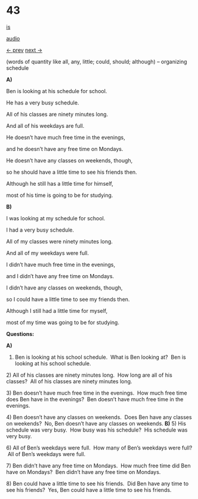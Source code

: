 # 43

[is](../is/story_43.md)

[audio](../audio/story_43.mp3)

[← prev](../en/story_42.md)
[next →](../en/story_44.md)

(words of quantity like all, any, little; could, should;
although) – organizing schedule

**A)**

Ben is looking at his schedule for school.

He has a very busy schedule.

All of his classes are ninety minutes long.

And all of his weekdays are full.

He doesn’t have much free time in the evenings,

and he doesn’t have any free time on Mondays.

He doesn’t have any classes on weekends, though,

so he should have a little time to see his friends then.

Although he still has a little time for himself,

most of his time is going to be for studying.

**B)**

I was looking at my schedule for school.

I had a very busy schedule.

All of my classes were ninety minutes long.

And all of my weekdays were full.

I didn’t have much free time in the evenings,

and I didn’t have any free time on Mondays.

I didn’t have any classes on weekends, though,

so I could have a little time to see my friends then.

Although I still had a little time for myself,

most of my time was going to be for studying.

**Questions:**

**A)**
1) Ben is looking at his school schedule.  What is Ben looking at?  Ben
is looking at his school schedule.

2\) All of his classes are ninety minutes long.  How long are all of his
classes?  All of his classes are ninety minutes long.

3\) Ben doesn’t have much free time in the evenings.  How much free time
does Ben have in the evenings?  Ben doesn’t have much free time in the
evenings.

4\) Ben doesn’t have any classes on weekends.  Does Ben have any classes
on weekends?  No, Ben doesn’t have any classes on weekends.
**B)**
5) His schedule was very busy.  How busy was his schedule?  His schedule
was very busy.

6\) All of Ben’s weekdays were full.  How many of Ben’s weekdays were
full?  All of Ben’s weekdays were full.

7\) Ben didn’t have any free time on Mondays.  How much free time did
Ben have on Mondays?  Ben didn’t have any free time on Mondays.

8\) Ben could have a little time to see his friends.  Did Ben have any
time to see his friends?  Yes, Ben could have a little time to see his
friends.
